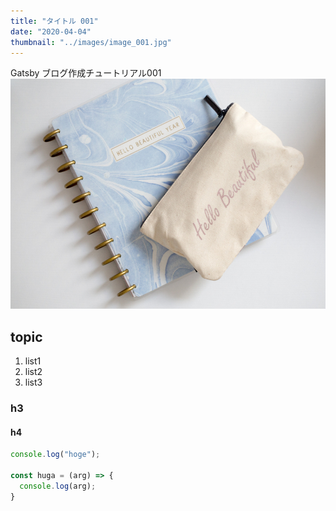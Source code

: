 ```yaml
---
title: "タイトル 001"
date: "2020-04-04"
thumbnail: "../images/image_001.jpg"
---
```


Gatsby ブログ作成チュートリアル001
![Sample](../images/image_001.jpg)

## topic

1. list1
2. list2
3. list3

### h3

#### h4

```javascript
console.log("hoge");

const huga = (arg) => {
  console.log(arg);
}
```
